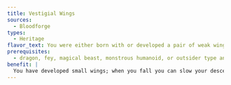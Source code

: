 ```yaml
---
title: Vestigial Wings
sources:
  - Bloodforge
types:
  - Heritage
flavor_text: You were either born with or developed a pair of weak wings.
prerequisites:
  - dragon, fey, magical beast, monstrous humanoid, or outsider type and/or air subtype
benefit: |
  You have developed small wings; when you fall you can slow your descent by making a DC 15 Fly check to fall safely without taking falling damage, albeit at a rate of 20 feet a round. When falling safely, you can make another DC 15 Fly check to glide, moving 5 feet laterally every round.
---
```

